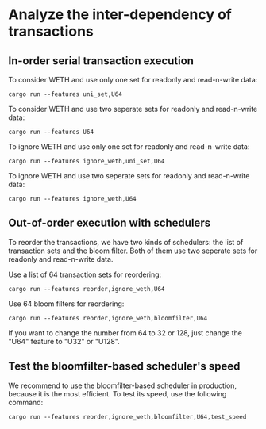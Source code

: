 # Analyze the inter-dependency of transactions

## In-order serial transaction execution

To consider WETH and use only one set for readonly and read-n-write data:

```
cargo run --features uni_set,U64
```

To consider WETH and use two seperate sets for readonly and read-n-write data:

```
cargo run --features U64
```

To ignore WETH and use only one set for readonly and read-n-write data:

```
cargo run --features ignore_weth,uni_set,U64
```

To ignore WETH and use two seperate sets for readonly and read-n-write data:

```
cargo run --features ignore_weth,U64
```

## Out-of-order execution with schedulers

To reorder the transactions, we have two kinds of schedulers: the list of transaction sets and the bloom filter. Both of them use two seperate sets for readonly and read-n-write data.

Use a list of 64 transaction sets for reordering:

```
cargo run --features reorder,ignore_weth,U64
```

Use 64 bloom filters for reordering:

```
cargo run --features reorder,ignore_weth,bloomfilter,U64
```

If you want to change the number from 64 to 32 or 128, just change the "U64" feature to "U32" or "U128".

## Test the bloomfilter-based scheduler's speed

We recommend to use the bloomfilter-based scheduler in production, because it is the most efficient. To test its speed, use the following command:

```
cargo run --features reorder,ignore_weth,bloomfilter,U64,test_speed
```

